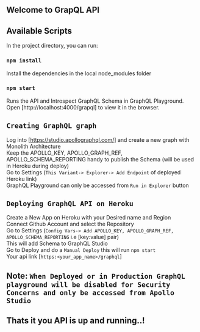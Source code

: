 ## Welcome to GrapQL API

## Available Scripts

In the project directory, you can run:

### `npm install`

Install the dependencies in the local node_modules folder

### `npm start`

Runs the API and Introspect GraphQL Schema in GraphQL Playground.</br>
Open [http://localhost:4000/grapql] to view it in the browser.</br>

## `Creating GraphQL graph`

Log into [https://studio.apollographql.com/] and create a new graph with Monolith Architecture</br>
Keep the APOLLO_KEY, APOLLO_GRAPH_REF, APOLLO_SCHEMA_REPORTING handy to publish the Schema (will be used in Heroku during deploy)</br>
Go to Settings (`This Variant-> Explorer-> Add Endpoint` of deployed Heroku link)</br>
GraphQL Playground can only be accessed from `Run in Explorer` button</br>

## `Deploying GraphQL API on Heroku`

Create a New App on Heroku with your Desired name and Region</br>
Connect Github Account and select the Repository</br>
Go to Settings (`Config Vars-> Add APOLLO_KEY, APOLLO_GRAPH_REF, APOLLO_SCHEMA_REPORTING` i.e [key:value] pair)</br>
This will add Schema to GraphQL Studio</br>
Go to Deploy and do a `Manual Deploy` this will run `npm start`</br>
Your api link [`https:<your_app_name>/graphql`]</br>

## Note: `When Deployed or in Production GraphQL playground will be disabled for Security Concerns and only be accessed from Apollo Studio`

## Thats it you API is up and running..!
